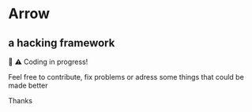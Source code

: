 # Arrow
## a hacking framework

🚧 ⚠️ Coding in progress!

Feel free to contribute, fix problems or adress some things that could be made better

Thanks
